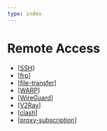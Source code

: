 ```yaml
---
type: index
---
```


# Remote Access

- [[SSH]]
- [[frp]]
- [[file-transfer]]
- [[WARP]]
- [[WireGuard]]
- [[V2Ray]]
- [[clash]]
- [[proxy-subscription]]

[//begin]: # "Autogenerated link references for markdown compatibility"
[SSH]: SSH.md "SSH Usage"
[frp]: frp.md "frp"
[file-transfer]: file-transfer.md "Cross-platform File Transfer"
[WARP]: WARP.md "Cloudflare WARP"
[WireGuard]: WireGuard.md "WireGuard"
[V2Ray]: V2Ray.md "V2Ray"
[clash]: clash.md "Clash"
[proxy-subscription]: proxy-subscription.md "Proxy Subscription"
[//end]: # "Autogenerated link references"
